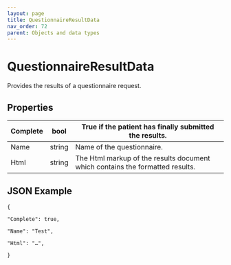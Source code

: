 ```yaml
---
layout: page
title: QuestionnaireResultData
nav_order: 72
parent: Objects and data types
---
```


# QuestionnaireResultDataProvides the results of a questionnaire request.## Properties| Complete | bool | True if the patient has finally submitted the results. || --- | --- | --- || Name | string | Name of the questionnaire. || Html | string | The Html markup of the results document which contains the formatted results. |## JSON Example```{"Complete": true,"Name": "Test","Html": "…",}```
